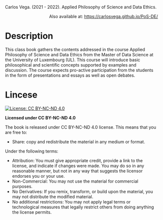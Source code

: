 Carlos Vega. (2021 - 2022). Applied Philosophy of Science and Data Ethics.

<p align="right">
    Also available at: <a href="https://carlosvega.github.io/PoS-DE//">https://carlosvega.github.io/PoS-DE/</a>
</p>

# Description

This class book gathers the contents addressed in the course Applied Philosophy of Science and Data Ethics from the Master of Data Science at the University of Luxembourg (UL). This course will introduce basic philosophical and scientific concepts supported by examples and discussion. The course expects pro-active participation from the students in the form of presentations and essays as well as open debates.

# Lincese

[![License: CC BY-NC-ND 4.0](https://img.shields.io/badge/License-CC%20BY--NC--ND%204.0-lightgrey.svg)](https://creativecommons.org/licenses/by-nc-nd/4.0/)

**Licensed under CC BY-NC-ND 4.0**

The book is released under CC BY-NC-ND 4.0 license. This means that you are free to:

- Share: copy and redistribute the material in any medium or format.

Under the following terms:

- Attribution: You must give appropriate credit, provide a link to the license, and indicate if changes were made. You may do so in any reasonable manner, but not in any way that suggests the licensor endorses you or your use.
- Non-Commercial: You may not use the material for commercial purposes.
- No Derivatives: If you remix, transform, or build upon the material, you may not distribute the modified material.
- No additional restrictions: You may not apply legal terms or technological measures that legally restrict others from doing anything the license permits.
